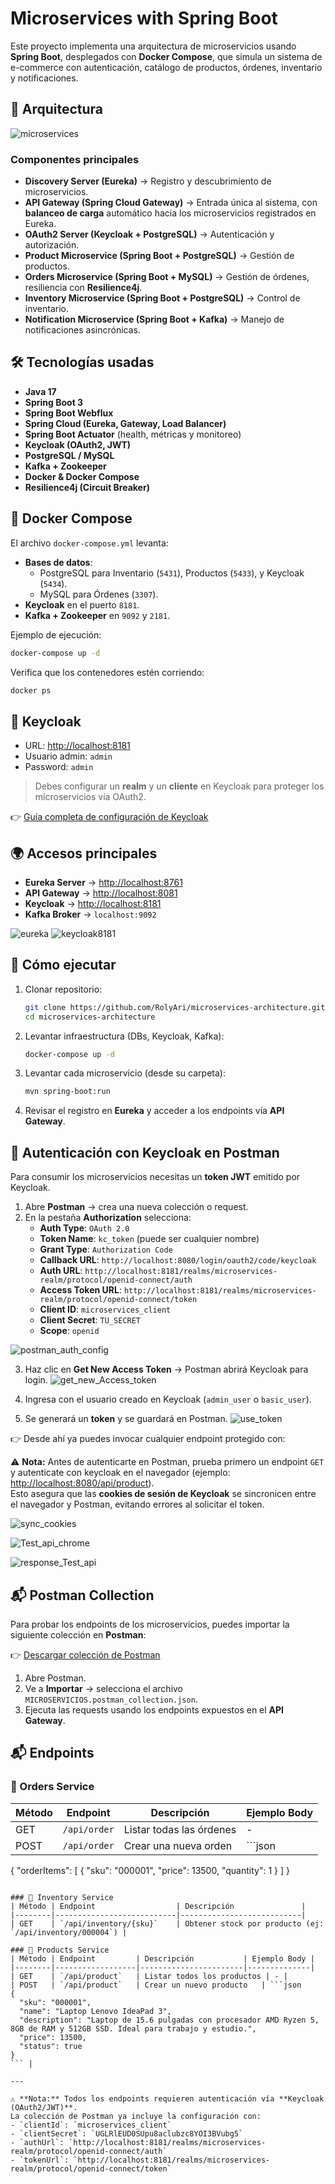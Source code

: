 # Microservices with Spring Boot  

Este proyecto implementa una arquitectura de microservicios usando **Spring Boot**, desplegados con **Docker Compose**, que simula un sistema de e-commerce con autenticación, catálogo de productos, órdenes, inventario y notificaciones.  

## 📌 Arquitectura  

![microservices](https://github.com/user-attachments/assets/356143d1-6245-4824-bf97-df24cd8d7270)

### Componentes principales  
- **Discovery Server (Eureka)** → Registro y descubrimiento de microservicios.  
- **API Gateway (Spring Cloud Gateway)** → Entrada única al sistema, con **balanceo de carga** automático hacia los microservicios registrados en Eureka.
- **OAuth2 Server (Keycloak + PostgreSQL)** → Autenticación y autorización.  
- **Product Microservice (Spring Boot + PostgreSQL)** → Gestión de productos.  
- **Orders Microservice (Spring Boot + MySQL)** → Gestión de órdenes, resiliencia con **Resilience4j**.  
- **Inventory Microservice (Spring Boot + PostgreSQL)** → Control de inventario.  
- **Notification Microservice (Spring Boot + Kafka)** → Manejo de notificaciones asincrónicas.  

## 🛠️ Tecnologías usadas  

- **Java 17**  
- **Spring Boot 3**
- **Spring Boot Webflux**
- **Spring Cloud (Eureka, Gateway, Load Balancer)**
- **Spring Boot Actuator** (health, métricas y monitoreo)    
- **Keycloak (OAuth2, JWT)**  
- **PostgreSQL / MySQL**  
- **Kafka + Zookeeper**  
- **Docker & Docker Compose**  
- **Resilience4j (Circuit Breaker)**  

## 🐳 Docker Compose  

El archivo `docker-compose.yml` levanta:  

- **Bases de datos**:  
  - PostgreSQL para Inventario (`5431`), Productos (`5433`), y Keycloak (`5434`).  
  - MySQL para Órdenes (`3307`).  
- **Keycloak** en el puerto `8181`.  
- **Kafka + Zookeeper** en `9092` y `2181`.  

Ejemplo de ejecución:  

```bash
docker-compose up -d
```

Verifica que los contenedores estén corriendo:  

```bash
docker ps
```

## 🔑 Keycloak  

- URL: [http://localhost:8181](http://localhost:8181)  
- Usuario admin: `admin`  
- Password: `admin`  

> Debes configurar un **realm** y un **cliente** en Keycloak para proteger los microservicios vía OAuth2.

👉 [Guía completa de configuración de Keycloak](./KEYCLOAK_CONFIGURATION.md)  

## 🌍 Accesos principales  

- **Eureka Server** → [http://localhost:8761](http://localhost:8761)  
- **API Gateway** → [http://localhost:8081](http://localhost:8081)  
- **Keycloak** → [http://localhost:8181](http://localhost:8181)  
- **Kafka Broker** → `localhost:9092`  

![eureka](https://github.com/user-attachments/assets/20502732-62e2-4a07-8fbf-cad9c75276e3)
![keycloak8181](https://github.com/user-attachments/assets/7242d940-e527-4216-a85a-f951a11f7f86)

## 🚀 Cómo ejecutar  

1. Clonar repositorio:  
   ```bash
   git clone https://github.com/RolyAri/microservices-architecture.git
   cd microservices-architecture
   ```

2. Levantar infraestructura (DBs, Keycloak, Kafka):  
   ```bash
   docker-compose up -d
   ```

3. Levantar cada microservicio (desde su carpeta):  
   ```bash
   mvn spring-boot:run
   ```

4. Revisar el registro en **Eureka** y acceder a los endpoints vía **API Gateway**.

## 🔑 Autenticación con Keycloak en Postman  

Para consumir los microservicios necesitas un **token JWT** emitido por Keycloak.  

1. Abre **Postman** → crea una nueva colección o request.  
2. En la pestaña **Authorization** selecciona:  
   - **Auth Type**: `OAuth 2.0`
   - **Token Name**: `kc_token` (puede ser cualquier nombre)  
   - **Grant Type**: `Authorization Code`  
   - **Callback URL**: `http://localhost:8080/login/oauth2/code/keycloak`  
   - **Auth URL**: `http://localhost:8181/realms/microservices-realm/protocol/openid-connect/auth`  
   - **Access Token URL**: `http://localhost:8181/realms/microservices-realm/protocol/openid-connect/token`  
   - **Client ID**: `microservices_client`  
   - **Client Secret**: `TU_SECRET`  
   - **Scope**: `openid`
  
![postman_auth_config](https://github.com/user-attachments/assets/de4721d5-0fca-46ff-94fa-42c2d5c7a482)

3. Haz clic en **Get New Access Token** → Postman abrirá Keycloak para login.
   ![get_new_Access_token](https://github.com/user-attachments/assets/0ace6e04-7257-4224-854f-adf47549308d)

5. Ingresa con el usuario creado en Keycloak (`admin_user` o `basic_user`).  
6. Se generará un **token** y se guardará en Postman.
  ![use_token](https://github.com/user-attachments/assets/cfbc8a00-6c8c-4180-80b6-569a7c28640a)

👉 Desde ahí ya puedes invocar cualquier endpoint protegido con:  

⚠️ **Nota:** Antes de autenticarte en Postman, prueba primero un endpoint `GET` y autenticate con keycloak en el navegador (ejemplo: [http://localhost:8080/api/product](http://localhost:8080/api/product)).  
Esto asegura que las **cookies de sesión de Keycloak** se sincronicen entre el navegador y Postman, evitando errores al solicitar el token.

![sync_cookies](https://github.com/user-attachments/assets/595b549e-3fd1-48d2-a767-2f4fc495ddff)

![Test_api_chrome](https://github.com/user-attachments/assets/b57ce8c0-fd00-44f9-9264-862fede84658)

![response_Test_api](https://github.com/user-attachments/assets/d63f26cc-a9cb-49fe-90c6-36c92d642094)

## 📬 Postman Collection  

Para probar los endpoints de los microservicios, puedes importar la siguiente colección en **Postman**:  

👉 [Descargar colección de Postman](./MICROSERVICIOS.postman_collection.json)  

1. Abre Postman.  
2. Ve a **Importar** → selecciona el archivo `MICROSERVICIOS.postman_collection.json`.  
3. Ejecuta las requests usando los endpoints expuestos en el **API Gateway**.

## 📬 Endpoints

### 🔹 Orders Service
| Método | Endpoint       | Descripción             | Ejemplo Body |
|--------|----------------|-------------------------|--------------|
| GET    | `/api/order`   | Listar todas las órdenes | - |
| POST   | `/api/order`   | Crear una nueva orden    | ```json
{
  "orderItems": [
    {
      "sku": "000001",
      "price": 13500,
      "quantity": 1
    }
  ]
}
``` |

### 🔹 Inventory Service
| Método | Endpoint                  | Descripción               |
|--------|---------------------------|---------------------------|
| GET    | `/api/inventory/{sku}`    | Obtener stock por producto (ej: `/api/inventory/000004`) |

### 🔹 Products Service
| Método | Endpoint         | Descripción           | Ejemplo Body |
|--------|------------------|-----------------------|--------------|
| GET    | `/api/product`   | Listar todos los productos | - |
| POST   | `/api/product`   | Crear un nuevo producto   | ```json
{
  "sku": "000001",
  "name": "Laptop Lenovo IdeaPad 3",
  "description": "Laptop de 15.6 pulgadas con procesador AMD Ryzen 5, 8GB de RAM y 512GB SSD. Ideal para trabajo y estudio.",
  "price": 13500,
  "status": true
}
``` |

---

⚠️ **Nota:** Todos los endpoints requieren autenticación vía **Keycloak (OAuth2/JWT)**.  
La colección de Postman ya incluye la configuración con:  
- `clientId`: `microservices_client`  
- `clientSecret`: `UGLRlEUD0SUpu8aclubzc8YOI3BVubg5`  
- `authUrl`: `http://localhost:8181/realms/microservices-realm/protocol/openid-connect/auth`  
- `tokenUrl`: `http://localhost:8181/realms/microservices-realm/protocol/openid-connect/token`  

